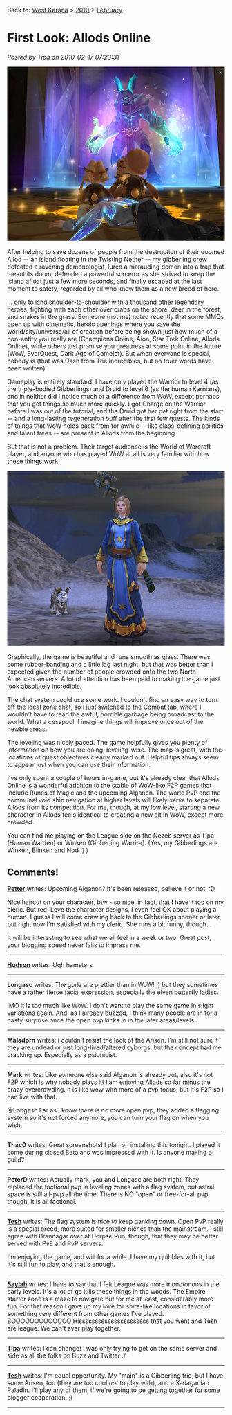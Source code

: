 Back to: [West Karana](/posts/westkarana.md) > [2010](/posts/2010/westkarana.md) > [February](./westkarana.md)
# First Look: Allods Online

*Posted by Tipa on 2010-02-17 07:23:31*

![](../../../uploads/2010/02/AOgame-2010-02-16-19-33-38-62.jpg "Gibberlings meet the Ultimate Lord of Darkness.")

After helping to save dozens of people from the destruction of their doomed Allod -- an island floating in the Twisting Nether -- my gibberling crew defeated a ravening demonologist, lured a marauding demon into a trap that meant its doom, defended a powerful sorceror as she strived to keep the island afloat just a few more seconds, and finally escaped at the last moment to safety, regarded by all who knew them as a new breed of hero.

... only to land shoulder-to-shoulder with a thousand other legendary heroes, fighting with each other over crabs on the shore, deer in the forest, and snakes in the grass. Someone (not me) noted recently that some MMOs open up with cinematic, heroic openings where you save the world/city/universe/all of creation before being shown just how much of a non-entity you really are (Champions Online, Aion, Star Trek Online, Allods Online), while others just promise you greatness at some point in the future (WoW, EverQuest, Dark Age of Camelot). But when everyone is special, nobody is (that was Dash from The Incredibles, but no truer words have been written).

Gameplay is entirely standard. I have only played the Warrior to level 4 (as the triple-bodied Gibberlings) and Druid to level 6 (as the human Karnians), and in neither did I notice much of a difference from WoW, except perhaps that you get things so much more quickly. I got Charge on the Warrior before I was out of the tutorial, and the Druid got her pet right from the start -- and a long-lasting regeneration buff after the first few quests. The kinds of things that WoW holds back from for awhile -- like class-defining abilities and talent trees -- are present in Allods from the beginning.

But that is not a problem. Their target audience is the World of Warcraft player, and anyone who has played WoW at all is very familiar with how these things work.

![](../../../uploads/2010/02/AOgame-2010-02-17-06-41-52-13.jpg "Druid + Pet")

Graphically, the game is beautiful and runs smooth as glass. There was some rubber-banding and a little lag last night, but that was better than I expected given the number of people crowded onto the two North American servers. A lot of attention has been paid to making the game just look absolutely incredible.

The chat system could use some work. I couldn't find an easy way to turn off the local zone chat, so I just switched to the Combat tab, where I wouldn't have to read the awful, horrible garbage being broadcast to the world. What a cesspool. I imagine things will improve once out of the newbie areas.

The leveling was nicely paced. The game helpfully gives you plenty of information on how you are doing, leveling-wise. The map is great, with the locations of quest objectives clearly marked out. Helpful tips always seem to appear just when you can use their information.

I've only spent a couple of hours in-game, but it's already clear that Allods Online is a wonderful addition to the stable of WoW-like F2P games that include Runes of Magic and the upcoming Alganon. The world PvP and the communal void ship navigation at higher levels will likely serve to separate Allods from its competition. For me, though, at my low level, starting a new character in Allods feels identical to creating a new alt in WoW, except more crowded.

You can find me playing on the League side on the Nezeb server as Tipa (Human Warden) or Winken (Gibberling Warrior). (Yes, my Gibberlings are Winken, Blinken and Nod ;) )

## Comments!

**[Petter](http://blog.dontfearthemutant.com)** writes: Upcoming Alganon? It's been released, believe it or not. :D

Nice haircut on your character, btw - so nice, in fact, that I have it too on my cleric. But red. Love the character designs, I even feel OK about playing a human. I guess I will come crawling back to the Gibberlings sooner or later, but right now I'm satisfied with my cleric. She runs a bit funny, though...

It will be interesting to see what we all feel in a week or two. Great post, your blogging speed never fails to impress me.

---

**[Hudson](http://thebanstick.com)** writes: Ugh hamsters

---

**Longasc** writes: The gurlz are prettier than in WoW! ;) but they sometimes have a rather fierce facial expression, especially the elven butterfly ladies.

IMO it is too much like WoW. I don't want to play the same game in slight variations again. And, as I already buzzed, I think many people are in for a nasty surprise once the open pvp kicks in in the later areas/levels.

---

**Maladorn** writes: I couldn't resist the look of the Arisen. I'm still not sure if they are undead or just long-lived/altered cyborgs, but the concept had me cracking up. Especially as a psionicist.

---

**Mark** writes: Like someone else said Alganon is already out, also it's not F2P which is why nobody plays it! I am enjoying Allods so far minus the crazy overcrowding. It is like wow with more of a pvp focus, but it's F2P so I can live with that.

@Longasc Far as I know there is no more open pvp, they added a flagging system so it's not forced anymore, you can turn your flag on when you wish.

---

**Thac0** writes: Great screenshots! I plan on installing this tonight. I played it some during closed Beta ans was impressed with it. Is anyone making a guild?

---

**PeterD** writes: Actually mark, you and Longasc are both right. They replaced the factional pvp in leveling zones with a flag system, but astral space is still all-pvp all the time. There is NO "open" or free-for-all pvp though, it is all factional.

---

**[Tesh](http://tishtoshtesh.wordpress.com)** writes: The flag system is nice to keep ganking down. Open PvP really is a special breed, more suited for smaller niches than the mainstream. I still agree with Brannagar over at Corpse Run, though, that they may be better served with PvE and PvP servers.

I'm enjoying the game, and will for a while. I have my quibbles with it, but it's still fun to play, and that's enough.

---

**[Saylah](http://notadiary.typepad.com/mysticworlds)** writes: I have to say that I felt League was more monotonous in the early levels. It's a lot of go kills these things in the woods. The Empire starter zone is a maze to navigate but for me at least, considerably more fun. For that reason I gave up my love for shire-like locations in favor of something very different from other games I've played. BOOOOOOOOOOOOO Hissssssssssssssssssssss that you went and Tesh are league. We can't ever play together.

---

**[Tipa](https://chasingdings.com)** writes: I can change! I was only trying to get on the same server and side as all the folks on Buzz and Twitter :/

---

**[Tesh](http://tishtoshtesh.wordpress.com/)** writes: I'm equal opportunity. My "main" is a Gibberling trio, but I have some Arisen, too (they are too cool *not* to play with), and a Xadaganian Paladin. I'll play any of them, if we're going to be getting together for some blogger cooperation. ;)

---

